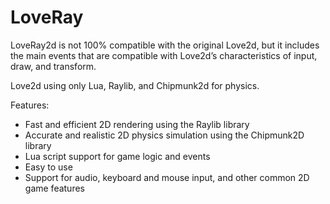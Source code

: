 # LoveRay
LoveRay2d is not 100% compatible with the original Love2d, but it includes the main events that are compatible with Love2d’s characteristics of input, draw, and transform. 

Love2d using only Lua, Raylib, and Chipmunk2d for physics.

Features:

- Fast and efficient 2D rendering using the Raylib library
- Accurate and realistic 2D physics simulation using the Chipmunk2D library
- Lua script support for game logic and events
- Easy to use 
- Support for audio, keyboard and mouse input, and other common 2D game features
